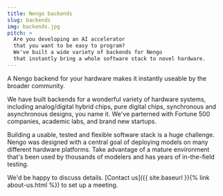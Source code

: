 ```yaml
---
title: Nengo backends
slug: backends
img: backends.jpg
pitch: >
  Are you developing an AI accelerator
  that you want to be easy to program?
  We've built a wide variety of backends for Nengo
  that instantly bring a whole software stack to novel hardware.
---
```


A Nengo backend for your hardware
makes it instantly useable by the broader community.

We have built backends for a wonderful variety of hardware systems,
including analog/digital hybrid chips, pure digital chips,
synchronous and asynchronous designs, you name it.
We've parterned with Fortune 500 companies,
academic labs, and brand new startups.

Building a usable, tested and flexible software stack is a huge challenge.
Nengo was designed with a central goal of
deploying models on many different hardware platforms.
Take advantage of a mature environment
that's been used by thousands of modelers
and has years of in-the-field testing.

We'd be happy to discuss details.
[Contact us]({{ site.baseurl }}{% link about-us.html %})
to set up a meeting.
